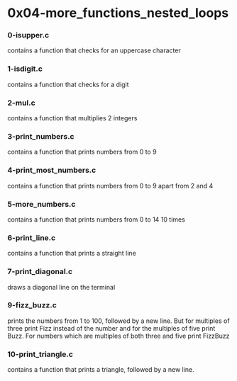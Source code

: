 # 0x04-more_functions_nested_loops

### 0-isupper.c
contains a function that checks for
an uppercase character

### 1-isdigit.c
contains a function that checks for
a digit

### 2-mul.c
contains a function that multiplies
2 integers

### 3-print_numbers.c
contains a function that prints numbers
from 0 to 9

### 4-print_most_numbers.c
contains a function that prints numbers
from 0 to 9 apart from 2 and 4

### 5-more_numbers.c
contains a function that prints numbers
from 0 to 14 10 times

### 6-print_line.c
contains a function that prints a straight
line

### 7-print_diagonal.c
draws a diagonal line on the terminal

### 9-fizz_buzz.c
prints the numbers from 1 to 100, followed
by a new line. But for multiples of three
print Fizz instead of the number and for the
multiples of five print Buzz. For numbers which
are multiples of both three and five print
FizzBuzz

### 10-print_triangle.c
contains a function that prints a triangle,
followed by a new line.
